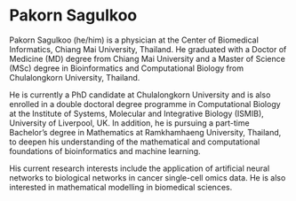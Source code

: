 # Pakorn Sagulkoo

<!--
**AugustusKH/AugustusKH** is a ✨ _special_ ✨ repository because its `README.md` (this file) appears on your GitHub profile.

Here are some ideas to get you started:

- 🔭 I’m currently working on ...
- 🌱 I’m currently learning ...
- 👯 I’m looking to collaborate on ...
- 🤔 I’m looking for help with ...
- 💬 Ask me about ...
- 📫 How to reach me: ...
- 😄 Pronouns: ...
- ⚡ Fun fact: ...
-->

Pakorn Sagulkoo (he/him) is a physician at the Center of Biomedical Informatics, Chiang Mai University, Thailand. He graduated with a Doctor of Medicine (MD) degree from Chiang Mai University and a Master of Science (MSc) degree in Bioinformatics and Computational Biology from Chulalongkorn University, Thailand.

He is currently a PhD candidate at Chulalongkorn University and is also enrolled in a double doctoral degree programme in Computational Biology at the Institute of Systems, Molecular and Integrative Biology (ISMIB), University of Liverpool, UK. In addition, he is pursuing a part-time Bachelor’s degree in Mathematics at Ramkhamhaeng University, Thailand, to deepen his understanding of the mathematical and computational foundations of bioinformatics and machine learning.

His current research interests include the application of artificial neural networks to biological networks in cancer single-cell omics data. He is also interested in mathematical modelling in biomedical sciences.


